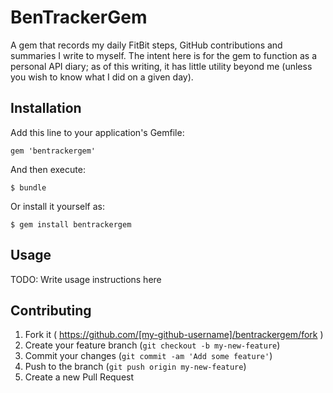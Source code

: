 # BenTrackerGem

A gem that records my daily FitBit steps, GitHub contributions and summaries I write to myself. The intent here is for the gem to function as a personal API diary; as of this writing, it has little utility beyond me (unless you wish to know what I did on a given day). 

## Installation

Add this line to your application's Gemfile:

    gem 'bentrackergem'

And then execute:

    $ bundle

Or install it yourself as:

    $ gem install bentrackergem

## Usage

TODO: Write usage instructions here

## Contributing

1. Fork it ( https://github.com/[my-github-username]/bentrackergem/fork )
2. Create your feature branch (`git checkout -b my-new-feature`)
3. Commit your changes (`git commit -am 'Add some feature'`)
4. Push to the branch (`git push origin my-new-feature`)
5. Create a new Pull Request
